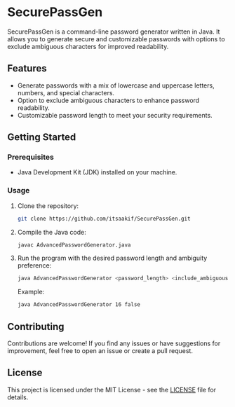 


# SecurePassGen

SecurePassGen is a command-line password generator written in Java. It allows you to generate secure and customizable passwords with options to exclude ambiguous characters for improved readability.

## Features

- Generate passwords with a mix of lowercase and uppercase letters, numbers, and special characters.
- Option to exclude ambiguous characters to enhance password readability.
- Customizable password length to meet your security requirements.

## Getting Started

### Prerequisites

- Java Development Kit (JDK) installed on your machine.

### Usage

1. Clone the repository:

   ```bash
   git clone https://github.com/itsaakif/SecurePassGen.git
   ```

2. Compile the Java code:

   ```bash
   javac AdvancedPasswordGenerator.java
   ```

3. Run the program with the desired password length and ambiguity preference:

   ```bash
   java AdvancedPasswordGenerator <password_length> <include_ambiguous>
   ```

   Example:

   ```bash
   java AdvancedPasswordGenerator 16 false
   ```

## Contributing

Contributions are welcome! If you find any issues or have suggestions for improvement, feel free to open an issue or create a pull request.

## License

This project is licensed under the MIT License - see the [LICENSE](LICENSE) file for details.

